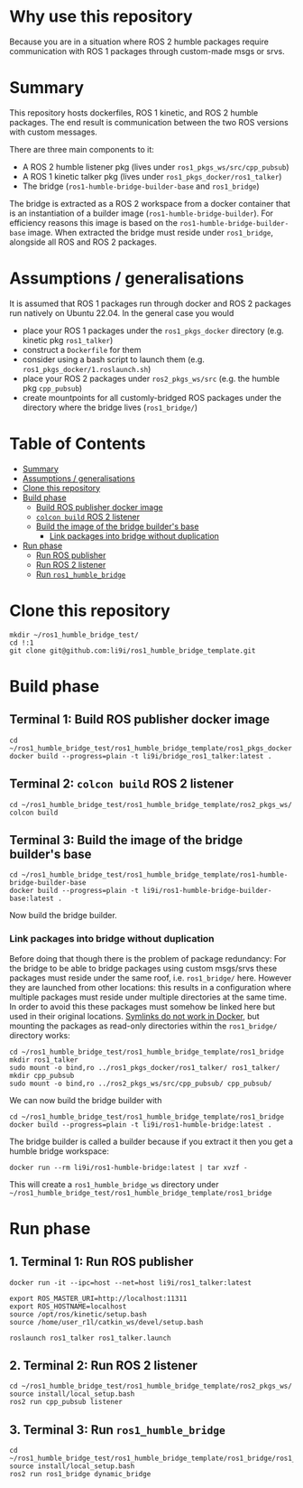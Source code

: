 # Why use this repository

Because you are in a situation where ROS 2 humble packages require
communication with ROS 1 packages through custom-made msgs or srvs.

# Summary

This repository hosts dockerfiles, ROS 1 kinetic, and ROS 2 humble packages.
The end result is communication between the two ROS versions with custom
messages.

There are three main components to it:
- A ROS 2 humble listener pkg (lives under `ros1_pkgs_ws/src/cpp_pubsub`)
- A ROS 1 kinetic talker pkg (lives under `ros1_pkgs_docker/ros1_talker`)
- The bridge (`ros1-humble-bridge-builder-base` and `ros1_bridge`)

The bridge is extracted as a ROS 2 workspace from a docker container that
is an instantiation of a builder image (`ros1-humble-bridge-builder`). For
efficiency reasons this image is based on the `ros1-humble-bridge-builder-base`
image. When extracted the bridge must reside under `ros1_bridge`, alongside
all ROS and ROS 2 packages.

# Assumptions / generalisations

It is assumed that ROS 1 packages run through docker and ROS 2 packages run
natively on Ubuntu 22.04. In the general case you would
- place your ROS 1 packages under the `ros1_pkgs_docker` directory
  (e.g. kinetic pkg `ros1_talker`)
- construct a `Dockerfile` for them
- consider using a bash script to launch them (e.g.
  `ros1_pkgs_docker/1.roslaunch.sh`)
- place your ROS 2 packages under `ros2_pkgs_ws/src` (e.g. the humble pkg `cpp_pubsub`)
- create mountpoints for all customly-bridged ROS packages under the directory where the bridge lives (`ros1_bridge/`)


Table of Contents
=================
* [Summary](#summary)
* [Assumptions / generalisations](#assumptions--generalisations)
* [Clone this repository](#clone-this-repository)
* [Build phase](#build-phase)
  * [Build ROS publisher docker image](#terminal-1-build-ros-publisher-docker-image)
  * [`colcon build` ROS 2 listener](#terminal-2-colcon-build-ros-2-listener)
  * [Build the image of the bridge builder's base](#terminal-3-build-the-image-of-the-bridge-builders-base)
    * [Link packages into bridge without duplication](#link-packages-into-bridge-without-duplication)
* [Run phase](#run-phase)
  * [Run ROS publisher](#1-terminal-1-run-ros-publisher)
  * [Run ROS 2 listener](#2-terminal-2-run-ros-2-listener)
  * [Run `ros1_humble_bridge`](#3-terminal-3-run-ros1_humble_bridge)



# Clone this repository

```
mkdir ~/ros1_humble_bridge_test/
cd !:1
git clone git@github.com:li9i/ros1_humble_bridge_template.git
```

# Build phase


## Terminal 1: Build ROS publisher docker image

```
cd ~/ros1_humble_bridge_test/ros1_humble_bridge_template/ros1_pkgs_docker
docker build --progress=plain -t li9i/bridge_ros1_talker:latest .
```


## Terminal 2: `colcon build` ROS 2 listener

```
cd ~/ros1_humble_bridge_test/ros1_humble_bridge_template/ros2_pkgs_ws/
colcon build
```

## Terminal 3: Build the image of the bridge builder's base

```
cd ~/ros1_humble_bridge_test/ros1_humble_bridge_template/ros1-humble-bridge-builder-base
docker build --progress=plain -t li9i/ros1-humble-bridge-builder-base:latest .
```

Now build the bridge builder.

### Link packages into bridge without duplication

Before doing that though there is the problem of package redundancy: For the
bridge to be able to bridge packages using custom msgs/srvs these packages must
reside under the same roof, i.e.  `ros1_bridge/` here.  However they are
launched from other locations: this results in a configuration
where multiple packages must reside under multiple directories at the same
time. In order to avoid this these packages must somehow be linked
here but used in their original locations.
[Symlinks do not work in Docker](https://superuser.com/questions/842642/how-to-make-a-symlinked-folder-appear-as-a-normal-folder),
but mounting the packages as read-only directories within the `ros1_bridge/`
directory works:

```
cd ~/ros1_humble_bridge_test/ros1_humble_bridge_template/ros1_bridge
mkdir ros1_talker
sudo mount -o bind,ro ../ros1_pkgs_docker/ros1_talker/ ros1_talker/
mkdir cpp_pubsub
sudo mount -o bind,ro ../ros2_pkgs_ws/src/cpp_pubsub/ cpp_pubsub/
```

We can now build the bridge builder with

```
cd ~/ros1_humble_bridge_test/ros1_humble_bridge_template/ros1_bridge
docker build --progress=plain -t li9i/ros1-humble-bridge:latest .
```

The bridge builder is called a builder because if you extract it then you get a
humble bridge workspace:

```
docker run --rm li9i/ros1-humble-bridge:latest | tar xvzf -
```

This will create a `ros1_humble_bridge_ws` directory under
`~/ros1_humble_bridge_test/ros1_humble_bridge_template/ros1_bridge`


# Run phase

## 1. Terminal 1: Run ROS publisher

```
docker run -it --ipc=host --net=host li9i/ros1_talker:latest
```
```
export ROS_MASTER_URI=http://localhost:11311
export ROS_HOSTNAME=localhost
source /opt/ros/kinetic/setup.bash
source /home/user_r1l/catkin_ws/devel/setup.bash

roslaunch ros1_talker ros1_talker.launch
```

## 2. Terminal 2: Run ROS 2 listener

```
cd ~/ros1_humble_bridge_test/ros1_humble_bridge_template/ros2_pkgs_ws/
source install/local_setup.bash
ros2 run cpp_pubsub listener
```

## 3. Terminal 3: Run `ros1_humble_bridge`

```
cd ~/ros1_humble_bridge_test/ros1_humble_bridge_template/ros1_bridge/ros1_humble_bridge_ws/
source install/local_setup.bash
ros2 run ros1_bridge dynamic_bridge
```
